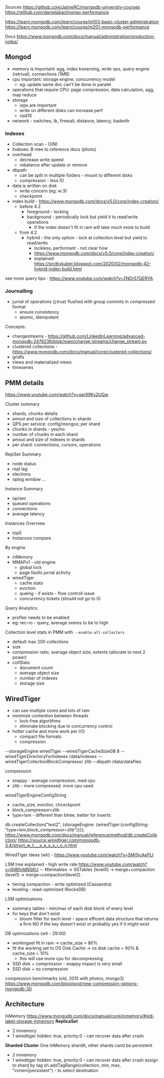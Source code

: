 Sources
https://github.com/JaimeRC/mongodb-university-courses
https://github.com/danielabar/mongo-performance

https://learn.mongodb.com/learn/course/m103-basic-cluster-administration
https://learn.mongodb.com/learn/course/m201-mongodb-performance

Docs
https://www.mongodb.com/docs/manual/administration/production-notes/

## Mongod

- memory is important: agg, index traversing, write ops, query engine (retrival), connections (1MB)
- cpu important: storage engine, concurrency model
    - eg: update same doc can't be done in paralel
- operations that require CPU: page compression, data calculation, agg, map reduce
- storage
    - iops are important
    - write on different disks can increase perf
    - raid10
- network - switches, lb, firewall, distance, latency, badwith

### Indexes
- Collection scan - O(N)
- Indexes: B-tree to reference docs (photo)
- overhead
    - decrease write speed
    - rebalance after update or remove
- dbpath
    - can be split in multiple folders - mount to different disks
    - compression - less IO
- data is written on disk
    - write concern (eg: w:3)
    - checkpoint
- index build - https://www.mongodb.com/docs/v5.0/core/index-creation/
  - before 4.2 
    - foreground - locking
    - background - periodically lock but yield it to read/write operations
      - if the index doesn't fit in ram will take much more to build
  - from 4.2
    - hybrid - the only option - lock at collection level but yield to read/write
      - lockless, performant - not clear how
      - https://www.mongodb.com/docs/v5.0/core/index-creation/
      - explained https://orclbykuber.blogspot.com/2020/02/mongodb-42-hybrid-index-build.html


see more query tips - https://www.youtube.com/watch?v=2NDr57QERYA  

### Journalling
- jurnal of operations (j:true) flushed with group commits in compressed format
    - ensure consistency
    - atomic, idempotent

Concepts:
- changestreams - https://github.com/LinkedInLearning/advanced-mongodb-2476236/blob/main/change-streams/change_stream.py
- clustered collections - https://www.mongodb.com/docs/manual/core/clustered-collections/
- gridfs
- views and materialized views
- timeseries

## PMM details
https://www.youtube.com/watch?v=qar99Ky2UQw

Cluster summary
- shards, chunks details
- amout and size of collections in shards
- QPS per service: config/mongos; per shard
- chunks in shards - yes/no
- number of chunks in each shard
- amout and size of indexes in shards
- per shard: connections, cursors, operations

ReplSet Summary
- node status
- repl lag
- elections
- oplog window
...

Instance Summary
- op/sec
- queued operations
- connections
- average latency

Instances Overview
- top5
- Instances compare

By engine 
- inMemory
- MMAPv1 - old engine
    - global lock
    - page faults
    jurnal activity
- wiredTiger
    - cache stats
    - eviction
    - queing - if exists - flow controll issue
    - concurrency tickets (should not go to 0)

Query Analytics
- profiler needs to be enabled
- eg: rec-ro - query, average seems to be to high

Collection level stats in PMM with `--enable-all-collectors`
- default max 200 collections
- size
- compression ratio, average object size, extents (allocate to next 2 power)
- collStats
    - document count
    - average object size
    - number of indexes
    - storage size


## WiredTiger
- can use multiple cores and lots of ram
- minimize contention between threads
  - lock-free algorithms
  - eliminate blocking due to concurrency control
- hotter cache and more work per I/O
  - compact file formats
  - compression

--storageEngine wiredTiger
--wiredTigerCacheSizeGB 8
--wiredTigerDirectoryForIndexes /data/indexes
--wiredTigerCollectionBlockCompressor zlib
--dbpath /data/datafiles

compression
- snappy - average compression, med cpu
- zlib - more compressed. more cpu used

wiredTigerEngineConfigString
- cache_size, eviction, chceckpoint
- block_compressor=zlib
- type=lsm  - different than btree, better for inserts

db.createCollection("test2", {storageEngine: {wiredTiger:{configString: "type=lsm,block_compressor=zlib"}}});
https://www.mongodb.com/docs/manual/reference/method/db.createCollection/
https://source.wiredtiger.com/mongodb-3.4/struct_w_t___s_e_s_s_i_o_n.html

WiredTiger ideas (wti) - https://www.youtube.com/watch?v=SMjSjcAePLI 

LSM tree explained - high write rate
https://www.youtube.com/watch?v=I6jB0nM9SKU
-- Memtables -> SSTables (level0) -> merge+compaction (level1) -> merge+compaction(level2)
- tiering compaction - write optimized (Cassandra)
- leveling - read-optimized (RocksDB)

LSM optimizations
- summary tables - min/max of each disk block of every level
- for keys that don't exist 
    - bloom filter for each level - space efficent data structure that returns a firm NO if the key doesn't exist or probably yes if it might exist

DB optimizations (wti - 29:00)
- workingset fit in ram -> cache_size = 80%
- fit the working set to OS Disk Cache -> os disk cache = 90% & cache_size = 10%
    - this will use more cpu for decompressing
- SSD disk + compression - snappy impact is very small
- SSD disk + no compression

compression benchmarks (old, 2015 with photos, mongo3)
https://www.mongodb.com/blog/post/new-compression-options-mongodb-30


## Architecture
InMemory
https://www.mongodb.com/docs/manual/core/inmemory/#std-label-storage-inmemory
**ReplicaSet**
- 2 inmemory
- 1 wiredtiger hidden: true, priority:0 - can recover data after crash

**Sharded Cluster**
One InMemory shardA, other shards cand be persistent
- 2 inmemory
- 1 wiredtiger hidden: true, priority:0 - can recover data after crash
assign to shard by tag
sh.addTagRange(collection, min, max, "inmem|persistent") - to select destination



